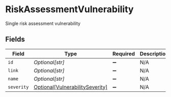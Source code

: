 # RiskAssessmentVulnerability

Single risk assessment vulnerability


## Fields

| Field                                                                           | Type                                                                            | Required                                                                        | Description                                                                     |
| ------------------------------------------------------------------------------- | ------------------------------------------------------------------------------- | ------------------------------------------------------------------------------- | ------------------------------------------------------------------------------- |
| `id`                                                                            | *Optional[str]*                                                                 | :heavy_minus_sign:                                                              | N/A                                                                             |
| `link`                                                                          | *Optional[str]*                                                                 | :heavy_minus_sign:                                                              | N/A                                                                             |
| `name`                                                                          | *Optional[str]*                                                                 | :heavy_minus_sign:                                                              | N/A                                                                             |
| `severity`                                                                      | [Optional[VulnerabilitySeverity]](../../models/shared/vulnerabilityseverity.md) | :heavy_minus_sign:                                                              | N/A                                                                             |